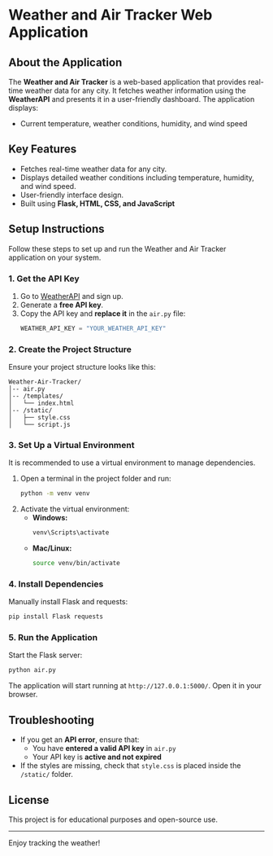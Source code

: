 # Weather and Air Tracker Web Application

## About the Application
The **Weather and Air Tracker** is a web-based application that provides real-time weather data for any city. It fetches weather information using the **WeatherAPI** and presents it in a user-friendly dashboard. The application displays:

- Current temperature, weather conditions, humidity, and wind speed

## Key Features
- Fetches real-time weather data for any city.
- Displays detailed weather conditions including temperature, humidity, and wind speed.
- User-friendly interface design.
- Built using **Flask, HTML, CSS, and JavaScript**

## Setup Instructions
Follow these steps to set up and run the Weather and Air Tracker application on your system.

### 1. **Get the API Key**
1. Go to [WeatherAPI](https://www.weatherapi.com/) and sign up.
2. Generate a **free API key**.
3. Copy the API key and **replace it** in the `air.py` file:
   ```python
   WEATHER_API_KEY = "YOUR_WEATHER_API_KEY"
   ```

### 2. **Create the Project Structure**
Ensure your project structure looks like this:
```
Weather-Air-Tracker/
│-- air.py
│-- /templates/
│   └── index.html
│-- /static/
│   ├── style.css
│   └── script.js
```

### 3. **Set Up a Virtual Environment**
It is recommended to use a virtual environment to manage dependencies.

1. Open a terminal in the project folder and run:
   ```sh
   python -m venv venv
   ```
2. Activate the virtual environment:
   - **Windows:**
     ```sh
     venv\Scripts\activate
     ```
   - **Mac/Linux:**
     ```sh
     source venv/bin/activate
     ```

### 4. **Install Dependencies**
Manually install Flask and requests:
```sh
pip install Flask requests
```

### 5. **Run the Application**
Start the Flask server:
```sh
python air.py
```
The application will start running at `http://127.0.0.1:5000/`. Open it in your browser.

## Troubleshooting
- If you get an **API error**, ensure that:
  - You have **entered a valid API key** in `air.py`
  - Your API key is **active and not expired**
- If the styles are missing, check that `style.css` is placed inside the `/static/` folder.

## License
This project is for educational purposes and open-source use.

---
Enjoy tracking the weather!

